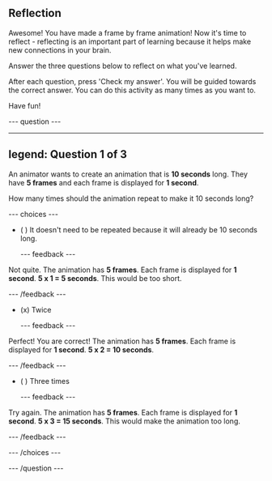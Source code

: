 ## Reflection

Awesome! You have made a frame by frame animation! Now it's time to reflect - reflecting is an important part of learning because it helps make new connections in your brain.

Answer the three questions below to reflect on what you've learned.

After each question, press 'Check my answer'. You will be guided towards the correct answer. You can do this activity as many times as you want to.

Have fun!

--- question ---

---
legend: Question 1 of 3
---

An animator wants to create an animation that is **10 seconds** long. They have **5 frames** and each frame is displayed for **1 second**. 

How many times should the animation repeat to make it 10 seconds long? 

--- choices ---

- ( ) It doesn't need to be repeated because it will already be 10 seconds long.

  --- feedback ---

Not quite. The animation has **5 frames**. Each frame is displayed for **1 second**. **5 x 1 = 5 seconds**. This would be too short. 

  --- /feedback ---

- (x) Twice

  --- feedback ---

Perfect! You are correct! The animation has **5 frames**. Each frame is displayed for **1 second**. **5 x 2 = 10 seconds**. 

  --- /feedback ---

- ( ) Three times

  --- feedback ---

Try again. The animation has **5 frames**. Each frame is displayed for **1 second**. **5 x 3 = 15 seconds**. This would make the animation too long. 

  --- /feedback ---

--- /choices ---

--- /question ---
